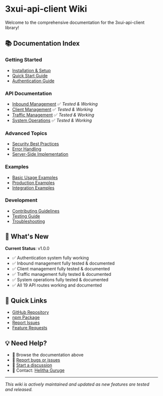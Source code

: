 # 3xui-api-client Wiki

Welcome to the comprehensive documentation for the 3xui-api-client library!

## 📚 Documentation Index

### Getting Started
- [Installation & Setup](Installation-and-Setup.md)
- [Quick Start Guide](Quick-Start-Guide.md)
- [Authentication Guide](Authentication-Guide.md)

### API Documentation
- [Inbound Management](Inbound-Management.md) ✅ *Tested & Working*
- [Client Management](Client-Management.md) ✅ *Tested & Working*
- [Traffic Management](Traffic-Management.md) ✅ *Tested & Working*
- [System Operations](System-Operations.md) ✅ *Tested & Working*

### Advanced Topics
- [Security Best Practices](Security-Best-Practices.md)
- [Error Handling](Error-Handling.md)
- [Server-Side Implementation](Server-Side-Implementation.md)

### Examples
- [Basic Usage Examples](Basic-Examples.md)
- [Production Examples](Production-Examples.md)
- [Integration Examples](Integration-Examples.md)

### Development
- [Contributing Guidelines](Contributing.md)
- [Testing Guide](Testing-Guide.md)
- [Troubleshooting](Troubleshooting.md)

## 🚀 What's New

**Current Status**: v1.0.0
- ✅ Authentication system fully working
- ✅ Inbound management fully tested & documented
- ✅ Client management fully tested & documented
- ✅ Traffic management fully tested & documented
- ✅ System operations fully tested & documented
- ✅ All 19 API routes working and documented

## 🎯 Quick Links

- [GitHub Repository](https://github.com/iamhelitha/3xui-api-client)
- [npm Package](https://www.npmjs.com/package/3xui-api-client)
- [Report Issues](https://github.com/iamhelitha/3xui-api-client/issues)
- [Feature Requests](https://github.com/iamhelitha/3xui-api-client/discussions)

## 💡 Need Help?

- 📖 Browse the documentation above
- 🐛 [Report bugs or issues](https://github.com/iamhelitha/3xui-api-client/issues)
- 💬 [Start a discussion](https://github.com/iamhelitha/3xui-api-client/discussions)
- 📧 Contact: [Helitha Guruge](https://github.com/iamhelitha)

---

*This wiki is actively maintained and updated as new features are tested and released.* 